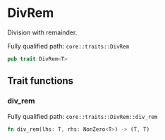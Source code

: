 # DivRem

Division with remainder.

Fully qualified path: `core::traits::DivRem`

```rust
pub trait DivRem<T>
```

## Trait functions

### div_rem

Fully qualified path: `core::traits::DivRem::div_rem`

```rust
fn div_rem(lhs: T, rhs: NonZero<T>) -> (T, T)
```


